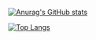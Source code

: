 [![Anurag's GitHub stats](https://github-readme-stats.vercel.app/api?username=DawidGurdzinski2)](https://github.com/DawidGurdzinski2/github-readme-stats)

[![Top Langs](https://github-readme-stats.vercel.app/api/top-langs/?username=DawidGurdzinski2&hide=javascript,html)](https://github.com/DawidGurdzinski2/github-readme-stats)
<!--
**DawidGurdzinski2/DawidGurdzinski2** is a ✨ _special_ ✨ repository because its `README.md` (this file) appears on your GitHub profile.

Here are some ideas to get you started:

- 🔭 I’m currently working on ...
- 🌱 I’m currently learning ...
- 👯 I’m looking to collaborate on ...
- 🤔 I’m looking for help with ...
- 💬 Ask me about ...
- 📫 How to reach me: ...
- 😄 Pronouns: ...
- ⚡ Fun fact: ...
-->
